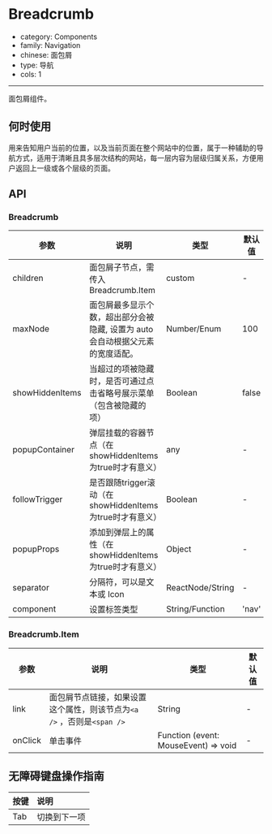 # Breadcrumb

-   category: Components
-   family: Navigation
-   chinese: 面包屑
-   type: 导航
-   cols: 1

---

面包屑组件。

## 何时使用

用来告知用户当前的位置，以及当前页面在整个网站中的位置，属于一种辅助的导航方式，适用于清晰且具多层次结构的网站，每一层内容为层级归属关系，方便用户返回上一级或各个层级的页面。

## API

### Breadcrumb

| 参数              | 说明                                          | 类型               | 默认值   | 版本支持 |
| --------------- | ------------------------------------------- | ---------------- | ----- | ---- |
| children        | 面包屑子节点，需传入 Breadcrumb.Item                  | custom           | -     |      |
| maxNode         | 面包屑最多显示个数，超出部分会被隐藏, 设置为 auto 会自动根据父元素的宽度适配。 | Number/Enum      | 100   |      |
| showHiddenItems | 当超过的项被隐藏时，是否可通过点击省略号展示菜单（包含被隐藏的项）           | Boolean          | false | 1.23 |
| popupContainer  | 弹层挂载的容器节点（在showHiddenItems为true时才有意义）       | any              | -     | 1.23 |
| followTrigger   | 是否跟随trigger滚动（在showHiddenItems为true时才有意义）   | Boolean          | -     | 1.23 |
| popupProps      | 添加到弹层上的属性（在showHiddenItems为true时才有意义）       | Object           | -     | 1.23 |
| separator       | 分隔符，可以是文本或 Icon                             | ReactNode/String | -     |      |
| component       | 设置标签类型                                      | String/Function  | 'nav' |      |

### Breadcrumb.Item

| 参数   | 说明                                           | 类型     | 默认值  |
| ---- | -------------------------------------------- | ------ |------|
| link | 面包屑节点链接，如果设置这个属性，则该节点为`<a />` ，否则是`<span />` | String | -    |
| onClick | 单击事件 | Function (event: MouseEvent) => void | -    |
## 无障碍键盘操作指南

| 按键  | 说明     |
| :-- | :----- |
| Tab | 切换到下一项 |
